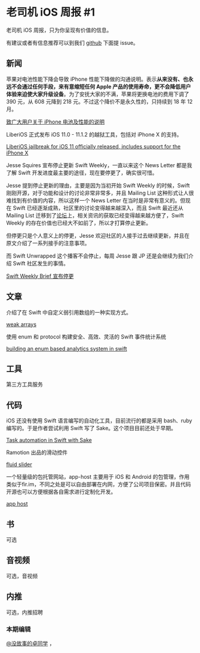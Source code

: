 # 老司机 iOS 周报 #1

老司机 iOS 周报，只为你呈现有价值的信息。

有建议或者有信息推荐可以到我们 [github](https://github.com/SwiftOldDriver/iOS-Weekly) 下面提 issue。

## 新闻

苹果对电池性能下降会导致 iPhone 性能下降做的沟通说明。表示**从来没有、也永远不会通过任何手段，来有意缩短任何 Apple 产品的使用寿命，更不会降低用户体验来迫使大家升级设备**。为了安抚大家的不满，苹果将更换电池的费用下调了 390 元，从 608 元降到 218 元。不过这个降价不是永久性的，只持续到 18 年 12 月。

[致广大用户关于 iPhone 电池及性能的说明](https://www.apple.com/cn/iphone-battery-and-performance/)

LiberiOS 正式发布 iOS 11.0 - 11.1.2	的越狱工具，包括对 iPhone X 的支持。

[LiberiOS jailbreak for iOS 11 officially released, includes support for the iPhone X](https://www.modmy.com/liberty-jailbreak-ios-11-released-includes-cydia-and-support-iphone-x)

Jesse Squires 宣布停止更新 Swift Weekly，一直以来这个 News Letter 都是我了解 Swift 开发进度最主要的途径，现在要停更了，确实很可惜。

Jesse 提到停止更新的理由，主要是因为当初开始 Swift Weekly 的时候，Swift 刚刚开源，对于功能和设计的讨论非常非常多，并且 Mailing List 这种形式让人很难找到有价值的内容，所以这样一个 News Letter 在当时是非常有意义的。但现在 Swift 已经逐渐成熟，社区里的讨论变得越来越深入，而且 Swift 最近还从 Mailing List 迁移到了[论坛](https://forums.swift.org)上，相关资讯的获取已经变得越来越方便了，Swift Weekly 的存在价值也已经大不如前了，所以才打算停止更新。

但停更只是个人意义上的停更，Jesse 欢迎社区的人接手过去继续更新，并且在原文介绍了一系列接手的注意事项。

而 Swift Unwrapped 这个播客不会停止，每周 Jesse 跟 JP 还是会继续为我们介绍 Swift 社区发生的事情。

[Swift Weekly Brief 宣布停更](https://www.jessesquires.com/blog/swift-weekly-brief-hiatus/)

## 文章

介绍了在 Swift 中自定义弱引用数组的一种实现方式。

[weak arrays](https://www.objc.io/blog/2017/12/28/weak-arrays/)

使用 enum 和 protocol 构建安全、高效、灵活的 Swift 事件统计系统

[building an enum based analytics system in swift](https://www.swiftbysundell.com/posts/building-an-enum-based-analytics-system-in-swift)

## 工具

第三方工具服务

## 代码

iOS 还没有使用 Swift 语言编写的自动化工具，目前流行的都是采用 bash、ruby 编写的。于是作者尝试利用 Swift 写了 Sake。这个项目目前还处于早期。

[Task automation in Swift with Sake](http://ppinera.es/2017/12/15/sake.html)

Ramotion 出品的滑动控件

[fluid slider](https://github.com/Ramotion/fluid-slider)

一个轻量级的包托管网站，app-host 主要用于 iOS 和 Android 的包管理，作用类似于fir.im，不同之处是可以自由部署在内网，方便了公司项目保密。并且代码开源也可以方便根据各自需求进行定制化开发。

[app host](https://github.com/pluosi/app-host)

## 书

可选

## 音视频

可选，音视频

## 内推

可选，内推招聘

### 本期编辑

[@没故事的卓同学](https://weibo.com/1926303682/profile) ，
